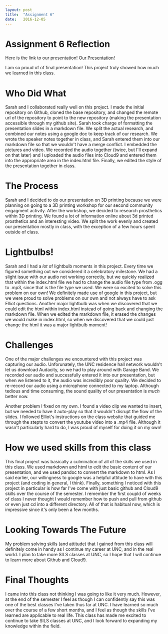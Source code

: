 ```yaml
---
layout: post
title:  "Assignment 6"
date:   2016-12-05
---
```


# Assignment 6 Reflection
Here is the link to our presentation!
[Our Presentation!](https://emmacai.github.io/emmaandsarah)

I am so proud of of final presentation! This project truly showed how much we learned in this class. 

# Who Did What
Sarah and I collaborated really well on this project. I made the initial repository on Github, cloned the base repository, and changed the remote url of the repository to point to the new repository (making the presentation accessible through my github site). Sarah took charge of formatting the presentation slides in a markdown file. We split the actual research, and combined our notes using a google doc to keep track of our research. We wrote the speaker notes together in class, and Sarah entered them into our markdown file so that we wouldn't have a merge conflict. I embedded the pictures and video. We recorded the audio together (twice, but I'll expand on that later) and I uploaded the audio files into Cloud9 and entered them into the appropriate area in the index.html file. Finally, we edited the style of the presentation together in class. 

# The Process
Sarah and I decided to do our presentation on 3D printing because we were planning on going to a 3D printing workshop for our second community engagment activity. After the workshop, we decided to research prosthetics within 3D printing. We found a lot of information online about 3d printed prosthetics and an interesting video. We split the work evenly and created our presentation mostly in class, with the exception of a few hours spent outside of class.

# Lightbulbs!
Sarah and I had a _lot_ of lightbulb moments in this project. Every time we figured something out we considered it a celebratory milestone. We had a slight issue with our audio not working correctly, but we quickly realized that within the index.html file we had to change the audio file type from .ogg to .mp3, since that is the file type we used. We were so excited to solve this problem on our own! We definitely made use of google in this project, but we were proud to solve problems on our own and not always have to ask Elliot questions. Another major lightbulb was when we discovered that we could edit the html within index.html instead of going back and changing the markdown file. When we edited the markdown file, it erased the changes we would make in index.html, so when we discovered that we could just change the html it was a major lightbulb moment!

# Challenges
One of the major challenges we encountered with this project was capturing our audio. Unforunately, the UNC residence hall network wouldn't let us download Audacity, so we had to play around with Garage Band. We recorded our audio and successfully entered it into our presentation, but when we listened to it, the audio was incredibly poor quality. We decided to re-record our audio using a microphone connected to my laptop. Although tedious and time consuming, the sound quality of our presentation is _much_ better now. 

Another problem I fixed on my own. I found a video clip we wanted to insert, but we needed to have it auto-play so that it wouldn't disrupt the flow of the slides. I followed Elliot's instructions on the class website that guided me through the stepts to convert the youtube video into a .mp4 file. Although it wasn't particularly hard to do, I was proud of myself for doing it on my own!

# How we used skills from this class
This final project was basically a culmination of all of the skills we used in this class. We used markdown and html to edit the basic content of our presentation, and we used pandoc to convert the markdown to html. As I said earlier, our willingness to google was a helpful attitude to have with this project (and coding in general, I think). Finally, something I noticed with this project in particular is how far I've come with just basic github and Cloud9 skills over the course of the semester. I remember the first coupld of weeks of class I never thought I would remember how to push and pull from github or even just cd into a different directory. All of that is habitual now, which is impressive since it's only been a few months. 

# Looking Towards The Future
My problem solving skills (and attitude) that I gained from this class will definitely come in handy as I continue my career at UNC, and in the real world. I plan to take more SILS classes at UNC, so I hope that I will continue to learn more about Github and Cloud9. 

# Final Thoughts
I came into this class not thinking I was going to like it very much. However, at the end of the semester I feel as though I can confidently say this was one of the best classes I've taken thus far at UNC. I have learned so much over the course of a few short months, and I feel as though the skills I've learned are applicable to real life. This class has made me excited to continue to take SILS classes at UNC, and I look forward to expanding my knowledge within the field. 
